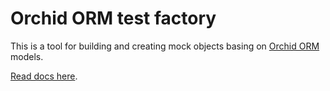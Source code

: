 # Orchid ORM test factory

This is a tool for building and creating mock objects basing on [Orchid ORM](https://github.com/romeerez/orchid-orm/tree/main/packages/orchid-orm) models.

[Read docs here](https://orchid-orm.netlify.app/guide/orm-test-factories).
